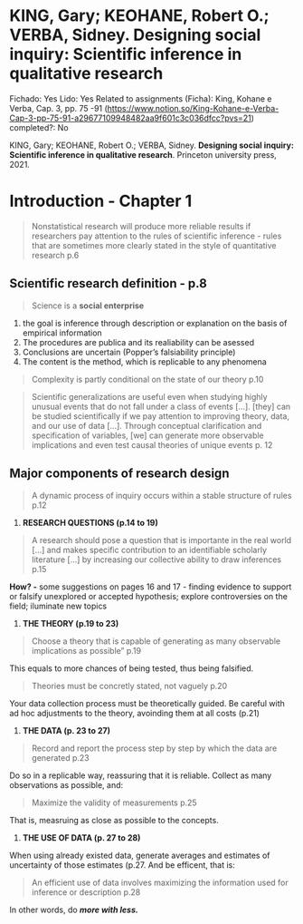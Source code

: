 # KING, Gary; KEOHANE, Robert O.; VERBA, Sidney.  Designing social inquiry: Scientific inference in qualitative research

Fichado: Yes
Lido: Yes
Related to assignments (Ficha): King, Kohane e Verba, Cap. 3, pp. 75 -91 (https://www.notion.so/King-Kohane-e-Verba-Cap-3-pp-75-91-a29677109948482aa9f601c3c036dfcc?pvs=21)
completed?: No

KING, Gary; KEOHANE, Robert O.; VERBA, Sidney. **Designing social inquiry: Scientific inference in qualitative research**. Princeton university press, 2021.

# Introduction  - Chapter 1

> Nonstatistical research will produce more reliable results if researchers pay attention to the rules of scientific inference - rules that are sometimes more clearly stated in the style of quantitative research p.6
> 

## Scientific research definition - p.8

> Science is a **********************************social enterprise**********************************
> 
1. the goal is inference through description or explanation on the basis of empirical information
2. The procedures are publica and its realiability can be asessed
3. Conclusions are uncertain (Popper’s falsiability principle)
4. The content is the method, which is replicable to any phenomena

> Complexity is partly conditional on the state of our theory p.10
> 

> Scientific generalizations are useful even when studying highly unusual events that do not fall under a class of events […]. [they] can be studied scientifically if we pay attention to improving theory, data, and our use of data […]. Through conceptual clarification and specification of variables, [we] can generate more observable implications and even test causal theories of unique events p. 12
> 

## Major components of research design

> A dynamic process of inquiry occurs within a stable structure of rules p.12
> 
1. **************************************************************RESEARCH QUESTIONS (p.14 to 19)**************************************************************

> A research should pose a question that is importante in the real world […] and makes specific contribution to an identifiable scholarly literature […] by increasing our collective ability to draw inferences p.15
> 

****************How? -**************** some suggestions on pages 16 and 17 - finding evidence to support or falsify unexplored or accepted hypothesis; explore controversies on the field; iluminate new topics

1. **********************THE THEORY (p.19 to 23)**********************

> Choose a theory that is capable of generating as many observable implications as possible” p.19
> 

This equals to more chances of being tested, thus being falsified.

> Theories must be concretly stated, not vaguely p.20
> 

Your data collection process must be theoretically guided. Be careful with ad hoc adjustments to the theory, avoinding them at all costs (p.21)

1. ********************************************THE DATA (p. 23 to 27)********************************************

> Record and report the process step by step by which the data are generated p.23
> 

Do so in a replicable way, reassuring that it is reliable. Collect as many observations as possible, and:

> Maximize the validity of measurements p.25
> 

That is, measruing as close as possible to the concepts.

1. **********************************************************THE USE OF DATA (p. 27 to 28)**********************************************************

When using already existed data, generate averages and estimates of uncertainty of those estimates (p.27. And be efficent, that is:

> An efficient use of data involves maximizing the information used for inference or description p.28
> 

In other words, do ***************more with less.***************
